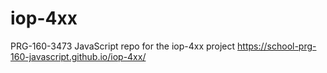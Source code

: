 # iop-4xx
PRG-160-3473 JavaScript repo for the iop-4xx project
https://school-prg-160-javascript.github.io/iop-4xx/
